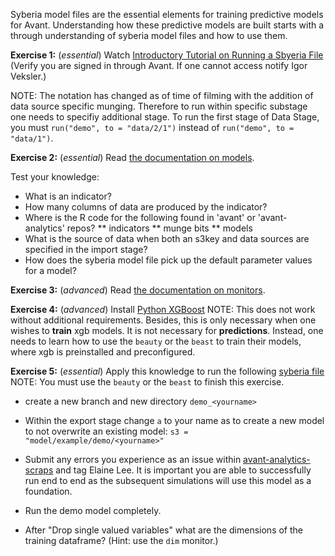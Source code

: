 Syberia model files are the essential elements for training predictive models for Avant.  Understanding how these predictive models are built starts with a through understanding of syberia model files and how to use them.

**Exercise 1:** (*essential*) Watch [Introductory Tutorial on Running a Sbyeria File](https://www.youtube.com/watch?v=mpo8T6TiBvk) (Verify you are signed in through Avant. If one cannot access notify Igor Veksler.)

NOTE: The notation has changed as of time of filming with the addition of data source specific munging.  Therefore to run within specific substage one needs to specifiy additional stage.  To run the first stage of Data Stage, you must `run("demo", to = "data/2/1")` instead of `run("demo", to = "data/1")`.

**Exercise 2:** (*essential*) Read [the documentation on models](https://github.com/avantcredit/avant-analytics/blob/master/models/README.md).

Test your knowledge:
* What is an indicator?  
* How many columns of data are produced by the indicator?
* Where is the R code for the following found in 'avant' or 'avant-analytics' repos?
** indicators
** munge bits
** models
* What is the source of data when both an s3key and data sources are specified in the import stage?
* How does the syberia model file pick up the default parameter values for a model?


**Exercise 3:** (*advanced*) Read [the documentation on monitors](https://github.com/avantcredit/avant-analytics/tree/master/lib/debug/monitors).

**Exercise 4:** (*advanced*) Install [Python XGBoost](https://github.com/dmlc/xgboost/tree/master/python-package)
NOTE: This does not work without additional requirements.  Besides, this is only necessary when one wishes to **train** xgb models.  It is not necessary for **predictions**.   Instead, one needs to learn how to use the `beauty` or the `beast` to train their models, where xgb is preinstalled and preconfigured.

**Exercise 5:** (*essential*) Apply this knowledge to run the following [syberia file](https://github.com/avantcredit/avant-analytics/blob/master/models/examples/demo/demo.R)  
NOTE: You must use the `beauty` or the `beast` to finish this exercise.

* create a new branch and new directory `demo_<yourname>` 

* Within the export stage change `a` to your name as to create a new model to not overwrite an existing model: `s3 = "model/example/demo/<yourname>"`  

* Submit any errors you experience as an issue within [avant-analytics-scraps](https://github.com/avantcredit/avant-analytics-scraps) and tag Elaine Lee.  It is important you are able to successfully run end to end as the subsequent simulations will use this model as a foundation. 

* Run the demo model completely.

* After "Drop single valued variables" what are the dimensions of the training dataframe? (Hint: use the `dim` monitor.)

